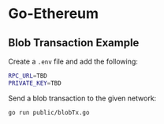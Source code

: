 # Go-Ethereum

## Blob Transaction Example

Create a `.env` file and add the following:

```sh
RPC_URL=TBD
PRIVATE_KEY=TBD
```

Send a blob transaction to the given network:

```sh
go run public/blobTx.go
```
